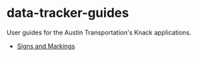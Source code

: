 # data-tracker-guides
User guides for the Austin Transportation's Knack applications.

- [Signs and Markings](/signs_markings)
